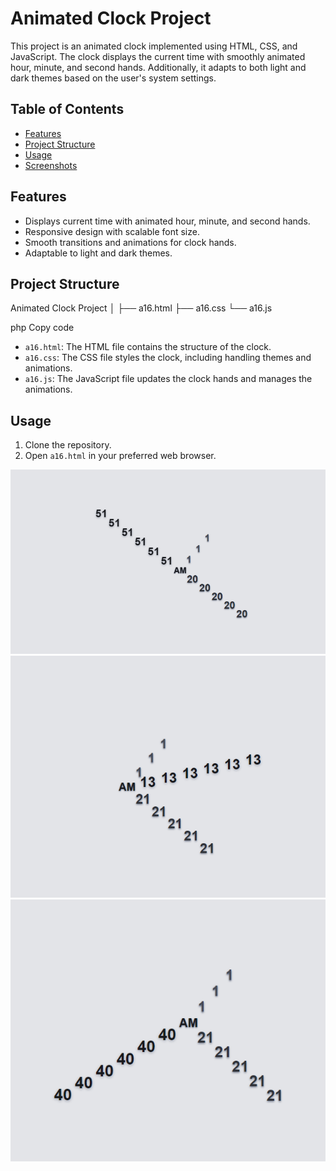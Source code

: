 # Animated Clock Project

This project is an animated clock implemented using HTML, CSS, and JavaScript. The clock displays the current time with smoothly animated hour, minute, and second hands. Additionally, it adapts to both light and dark themes based on the user's system settings.

## Table of Contents
- [Features](#features)
- [Project Structure](#project-structure)
- [Usage](#usage)
- [Screenshots](#screenshots)

## Features
- Displays current time with animated hour, minute, and second hands.
- Responsive design with scalable font size.
- Smooth transitions and animations for clock hands.
- Adaptable to light and dark themes.

## Project Structure
Animated Clock Project
│
├── a16.html
├── a16.css
└── a16.js

php
Copy code

- `a16.html`: The HTML file contains the structure of the clock.
- `a16.css`: The CSS file styles the clock, including handling themes and animations.
- `a16.js`: The JavaScript file updates the clock hands and manages the animations.

## Usage
1. Clone the repository.
2. Open `a16.html` in your preferred web browser.
   
 <img src="images/img1.png" alt="Screenshot 1">
<img src="images/img2.png" alt="Screenshot 2">
<img src="images/img3.png" alt="Screenshot 3">
